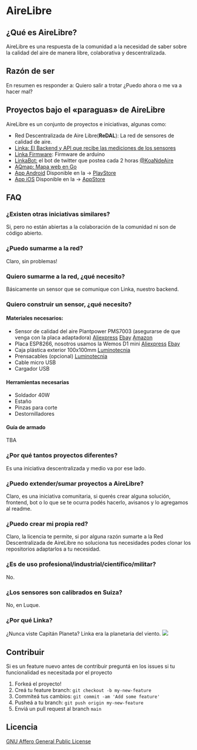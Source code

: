 # AireLibre

## ¿Qué es AireLibre?

AireLibre es una respuesta de la comunidad a la necesidad de saber sobre la calidad del aire de manera libre, colaborativa y descentralizada.

## Razón de ser

En resumen es responder a: Quiero salir a trotar ¿Puedo ahora o me va a hacer mal?

## Proyectos bajo el «paraguas» de AireLibre

AireLibre es un conjunto de proyectos e iniciativas, algunas como:

* Red Descentralizada de Aire Libre(**ReDAL**): La red de sensores de calidad de aire.
* [Linka: El Backend y API que recibe las mediciones de los sensores](https://github.com/tchx84/linka)
* [Linka Firmware](https://github.com/garyservin/linka-firmware/): Firmware de arduino
* [LinkaBot:](https://github.com/melizeche/linkaBot) el bot de twitter que postea cada 2 horas [@KoaNdeAire](https://twitter.com/KoaNdeAire)
* [AQmap: Mapa web en Go](https://github.com/matiasinsaurralde/aqmap)
* [App Android](https://github.com/LucasGinard/AireLibre-Android) Disponible en la -> [PlayStore](https://play.google.com/store/apps/details?id=com.lucasginard.airelibre)
* [App iOS](https://github.com/LucasGinard/AireLibre-iOS) Disponible en la -> [AppStore](https://apps.apple.com/us/app/airelibre-calidad-del-aire/id6446297783)

## FAQ

### ¿Existen otras iniciativas similares?

Si, pero no están abiertas a la colaboración de la comunidad ni son de código abierto.

### ¿Puedo sumarme a la red?

Claro, sin problemas!

### Quiero sumarme a la red, ¿qué necesito?

Básicamente un sensor que se comunique con Linka, nuestro backend.

### Quiero construir un sensor, ¿qué necesito?

#### Materiales necesarios:
* Sensor de calidad del aire Plantpower PMS7003 (asegurarse de que venga con la placa adaptadora) [Aliexpress](https://www.aliexpress.com/item/32784279004.html) [Ebay](https://www.ebay.com/itm/High-Precision-Laser-Dust-Sensor-Module-PM2-5-PM10-for-PMS7003-Cable-for-Arduino/303452433279) [Amazon](https://www.amazon.com/DSLE-Digital-PLANTOWER-PMS7003-Adapter/dp/B08M2F4B9R)
* Placa ESP8266, nosotros usamos la Wemos D1 mini [Aliexpress](https://www.aliexpress.com/item/32787418018.html) [Ebay](https://www.ebay.com/itm/D1-Mini-NodeMcu-4M-bytes-Lua-WIFI-Development-Board-ESP8266-by-WeMos/224207727199)
* Caja plástica exterior 100x100mm [Luminotecnia](https://www.luminotecnia.com.py/producto/975/caja-exterior-plastica-de-conexion-100x100)
* Prensacables (opcional) [Luminotecnia](https://www.luminotecnia.com.py/producto/3720/prensacable-pg-11)
* Cable micro USB
* Cargador USB

#### Herramientas necesarias
* Soldador 40W
* Estaño
* Pinzas para corte
* Destornilladores

#### Guía de armado
TBA

### ¿Por qué tantos proyectos diferentes?

Es una iniciativa descentralizada y medio va por ese lado.

### ¿Puedo extender/sumar proyectos a AireLibre?

Claro, es una iniciativa comunitaria, si querés crear alguna solución, frontend, bot o lo que se te ocurra podés hacerlo, avisanos y lo agregamos al readme.

### ¿Puedo crear mi propia red?

Claro, la licencia te permite, si por alguna razón sumarte a la Red Descentralizada de AireLibre no soluciona tus necesidades podes clonar los repositorios adaptarlos a tu necesidad.

### ¿Es de uso profesional/industrial/científico/militar?

No.

### ¿Los sensores son calibrados en Suiza?

No, en Luque.

### ¿Por qué Linka?

¿Nunca viste Capitán Planeta? Linka era la planetaria del viento.
![](https://captainplanetfoundation.org/wp-content/uploads/Linka-1.png)

## Contribuir

Si es un feature nuevo antes de contribuir preguntá en los issues si tu funcionalidad es necesitada por el proyecto

1. Forkeá el proyecto!
2. Creá tu feature branch: `git checkout -b my-new-feature`
3. Commiteá tus cambios: `git commit -am 'Add some feature'`
4. Pusheá a tu branch: `git push origin my-new-feature`
5. Enviá un pull request al branch `main`
   
## Licencia

[GNU Affero General Public License](LICENSE)

